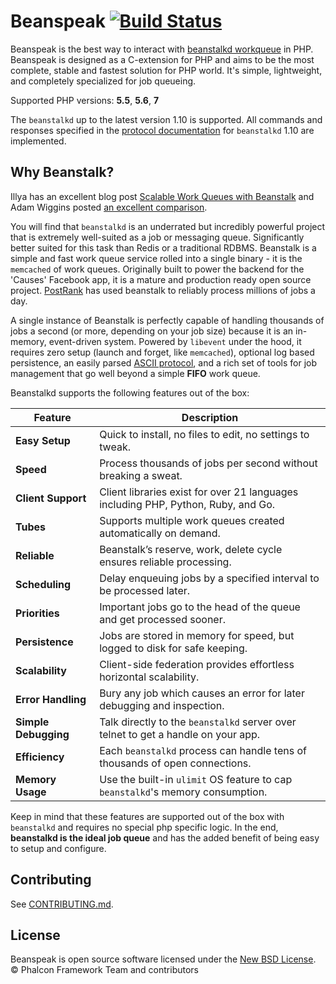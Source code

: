 # Beanspeak [![Build Status](https://travis-ci.org/phalcongelist/beanspeak.svg?branch=master)][0]

Beanspeak is the best way to interact with [beanstalkd workqueue][1] in PHP.
Beanspeak is designed as a C-extension for PHP and aims to be the most complete,
stable and fastest solution for PHP world. It's simple, lightweight, and
completely specialized for job queueing.

Supported PHP versions: **5.5**, **5.6**, **7**

The `beanstalkd` up to the latest version 1.10 is supported.
All commands and responses specified in the [protocol documentation][2] for
`beanstalkd` 1.10 are implemented.

## Why Beanstalk?

Illya has an excellent blog post [Scalable Work Queues with Beanstalk](http://www.igvita.com/2010/05/20/scalable-work-queues-with-beanstalk/)
and Adam Wiggins posted [an excellent comparison](http://adam.heroku.com/past/2010/4/24/beanstalk_a_simple_and_fast_queueing_backend/).

You will find that `beanstalkd` is an underrated but incredibly powerful project
that is extremely well-suited as a job or messaging queue. Significantly better
suited for this task than Redis or a traditional RDBMS. Beanstalk is a simple
and fast work queue service rolled into a single binary - it is the `memcached`
of work queues. Originally built to power the backend for the 'Causes' Facebook app,
it is a mature and production ready open source project.
[PostRank](http://www.postrank.com/) has used beanstalk to reliably process millions
of jobs a day.

A single instance of Beanstalk is perfectly capable of handling thousands of jobs
a second (or more, depending on your job size) because it is an in-memory,
event-driven system. Powered by `libevent` under the hood, it requires zero setup
(launch and forget, like `memcached`), optional log based persistence, an easily
parsed [ASCII protocol](https://github.com/kr/beanstalkd/blob/master/doc/protocol.en-US.md),
and a rich set of tools for job management that go well beyond a simple **FIFO**
work queue.

Beanstalkd supports the following features out of the box:

| Feature | Description                     |
| ------- | ------------------------------- |
| **Easy Setup**       | Quick to install, no files to edit, no settings to tweak. |
| **Speed**            | Process thousands of jobs per second without breaking a sweat. |
| **Client Support**   | Client libraries exist for over 21 languages including PHP, Python, Ruby, and Go. |
| **Tubes**            | Supports multiple work queues created automatically on demand. |
| **Reliable**         | Beanstalk’s reserve, work, delete cycle ensures reliable processing. |
| **Scheduling**       | Delay enqueuing jobs by a specified interval to be processed later. |
| **Priorities**       | Important jobs go to the head of the queue and get processed sooner. |
| **Persistence**      | Jobs are stored in memory for speed, but logged to disk for safe keeping. |
| **Scalability**      | Client-side federation provides effortless horizontal scalability. |
| **Error Handling**   | Bury any job which causes an error for later debugging and inspection. |
| **Simple Debugging** | Talk directly to the `beanstalkd` server over telnet to get a handle on your app. |
| **Efficiency**       | Each `beanstalkd` process can handle tens of thousands of open connections. |
| **Memory Usage**     | Use the built-in `ulimit` OS feature to cap `beanstalkd`'s memory consumption. |

Keep in mind that these features are supported out of the box with `beanstalkd`
and requires no special php specific logic.
In the end, **beanstalkd is the ideal job queue** and has the added benefit of
being easy to setup and configure.

## Contributing

See [CONTRIBUTING.md](docs/CONTRIBUTING.md).

## License

Beanspeak is open source software licensed under the [New BSD License](docs/LICENSE.md).
© Phalcon Framework Team and contributors

[0]: https://travis-ci.org/phalcongelist/beanspeak
[1]: http://kr.github.io/beanstalkd/
[2]: https://github.com/kr/beanstalkd/blob/v1.10/doc/protocol.txt
